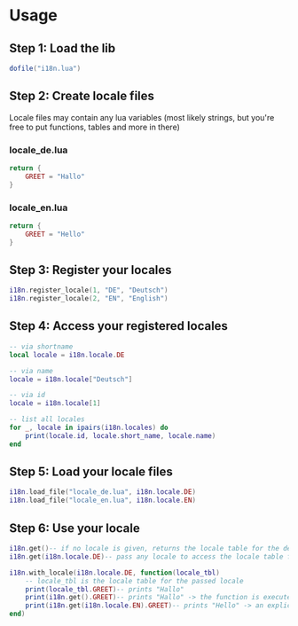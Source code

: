 # Usage
## Step 1: Load the lib
```lua
dofile("i18n.lua")
```

## Step 2: Create locale files
Locale files may contain any lua variables (most likely strings, but you're free to put functions, tables and more in there)
### locale_de.lua
```lua
return {
    GREET = "Hallo"
}
```

### locale_en.lua
```lua
return {
    GREET = "Hello"
}
```

## Step 3: Register your locales
```lua
i18n.register_locale(1, "DE", "Deutsch")
i18n.register_locale(2, "EN", "English")
```

## Step 4: Access your registered locales
```lua
-- via shortname
local locale = i18n.locale.DE

-- via name
locale = i18n.locale["Deutsch"]

-- via id
locale = i18n.locale[1]

-- list all locales
for _, locale in ipairs(i18n.locales) do
    print(locale.id, locale.short_name, locale.name)
end
```

## Step 5: Load your locale files
```lua
i18n.load_file("locale_de.lua", i18n.locale.DE)
i18n.load_file("locale_en.lua", i18n.locale.EN)
```

## Step 6: Use your locale
```lua
i18n.get()-- if no locale is given, returns the locale table for the default locale
i18n.get(i18n.locale.DE)-- pass any locale to access the locale table for that locale

i18n.with_locale(i18n.locale.DE, function(locale_tbl)
    -- locale_tbl is the locale table for the passed locale
    print(locale_tbl.GREET)-- prints "Hallo"
    print(i18n.get().GREET)-- prints "Hallo" -> the function is executed with a context locale
    print(i18n.get(i18n.locale.EN).GREET)-- prints "Hello" -> an explicit locale was given
end)
```